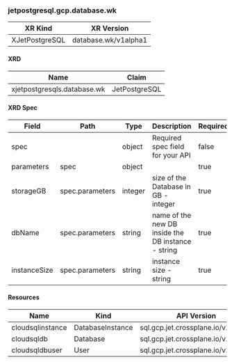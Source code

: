 
### jetpostgresql.gcp.database.wk
| XR Kind | XR Version |
|---------|-------------|
| XJetPostgreSQL | database.wk/v1alpha1 |
#### XRD
| Name | Claim |
|------|-------|
| xjetpostgresqls.database.wk | JetPostgreSQL |
#### XRD Spec
| Field | Path | Type | Description | Required |
|------|-------|------|-------|-------|
| spec |  | object | Required spec field for your API | false |
| parameters | spec | object |  | true |
| storageGB | spec.parameters | integer | size of the Database in GB - integer | true |
| dbName | spec.parameters | string | name of the new DB inside the DB instance - string | true |
| instanceSize | spec.parameters | string | instance size - string | true |
#### Resources
| Name | Kind | API Version |
|------|------|-------------|
| cloudsqlinstance | DatabaseInstance | sql.gcp.jet.crossplane.io/v1alpha2 |
| cloudsqldb | Database | sql.gcp.jet.crossplane.io/v1alpha2 |
| cloudsqldbuser | User | sql.gcp.jet.crossplane.io/v1alpha2 |
